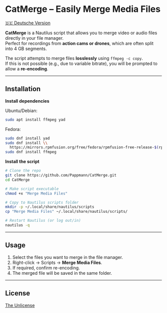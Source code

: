 # CatMerge – Easily Merge Media Files

[🇩🇪 Deutsche Version](README_de.md)

**CatMerge** is a Nautilus script that allows you to merge video or audio files directly in your file manager.  
Perfect for recordings from **action cams or drones**, which are often split into 4 GB segments.

The script attempts to merge files **losslessly** using `ffmpeg -c copy`.  
If this is not possible (e.g., due to variable bitrate), you will be prompted to allow a **re-encoding**.

---

## Installation

**Install dependencies**

Ubuntu/Debian:
```bash
sudo apt install ffmpeg yad
```

Fedora:
```bash
sudo dnf install yad
sudo dnf install \\
  https://mirrors.rpmfusion.org/free/fedora/rpmfusion-free-release-$(rpm -E %fedora).noarch.rpm
sudo dnf install ffmpeg
```

**Install the script**
```bash
# Clone the repo
git clone https://github.com/Pappmann/CatMerge.git
cd CatMerge

# Make script executable
chmod +x "Merge Media Files"

# Copy to Nautilus scripts folder
mkdir -p ~/.local/share/nautilus/scripts
cp "Merge Media Files" ~/.local/share/nautilus/scripts/

# Restart Nautilus (or log out/in)
nautilus -q
```

---

## Usage

1. Select the files you want to merge in the file manager.  
2. Right-click → Scripts → **Merge Media Files**.  
3. If required, confirm re-encoding.  
4. The merged file will be saved in the same folder.

---

## License

[The Unlicense](https://unlicense.org/)

